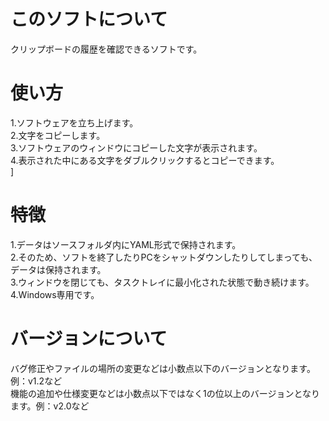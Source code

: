 # このソフトについて
クリップボードの履歴を確認できるソフトです。
# 使い方
1.ソフトウェアを立ち上げます。<br>
2.文字をコピーします。<br>
3.ソフトウェアのウィンドウにコピーした文字が表示されます。<br>
4.表示された中にある文字をダブルクリックするとコピーできます。<br>]
# 特徴
1.データはソースフォルダ内にYAML形式で保持されます。<br>
2.そのため、ソフトを終了したりPCをシャットダウンしたりしてしまっても、データは保持されます。<br>
3.ウィンドウを閉じても、タスクトレイに最小化された状態で動き続けます。
4.Windows専用です。
# バージョンについて
バグ修正やファイルの場所の変更などは小数点以下のバージョンとなります。例：v1.2など <br>
機能の追加や仕様変更などは小数点以下ではなく1の位以上のバージョンとなります。例：v2.0など<br>
